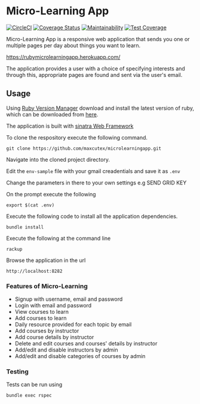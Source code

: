 # Micro-Learning App
[![CircleCI](https://circleci.com/gh/Maxcutex/microlearningapp/tree/develop.svg?style=svg)](https://circleci.com/gh/Maxcutex/microlearningapp/tree/develop)
[![Coverage Status](https://coveralls.io/repos/github/Maxcutex/microlearningapp/badge.svg?branch=develop)](https://coveralls.io/github/Maxcutex/microlearningapp?branch=develop)
[![Maintainability](https://api.codeclimate.com/v1/badges/2f782861537bdec6b229/maintainability)](https://codeclimate.com/github/Maxcutex/microlearningapp/maintainability)
[![Test Coverage](https://api.codeclimate.com/v1/badges/2f782861537bdec6b229/test_coverage)](https://codeclimate.com/github/Maxcutex/microlearningapp/test_coverage)


Micro-Learning App is a responsive web application that sends you one or multiple pages per day about things you want to learn.

https://rubymicrolearningapp.herokuapp.com/

The application provides a user with a choice of specifying interests and through this, appropriate pages are found and sent via the user's email.

## Usage
Using  [Ruby Version Manager](https://rvm.io/rvm/install) download and install the latest version of ruby, which can be downloaded from [here](https://www.ruby-lang.org/en/downloads/).

The application is built with [sinatra Web Framework](http://sinatrarb.com/) 

To clone the respository execute the following command.
```
git clone https://github.com/maxcutex/microlearningapp.git
```
Navigate into the cloned project directory.

Edit the `env-sample` file with your gmail creadentials and save it as `.env`

Change the parameters in there to your own settings e.g SEND GRID KEY

On the prompt execute the following 
```
export $(cat .env)
```


Execute the following code to install all the application dependencies.
```
bundle install
```

Execute the following at the command line
```
rackup
```

Browse the application in the url
```
http://localhost:8282
```

### Features of Micro-Learning
- Signup with username, email and password
- Login with email and password
- View courses to learn
- Add courses to learn
- Daily resource provided for each topic by email
- Add courses by instructor
- Add course details by instructor
- Delete and edit courses and courses' details by instructor
- Add/edit and disable instructors by admin
- Add/edit and disable categories of courses by admin


### Testing
Tests can be run using
```
bundle exec rspec
```